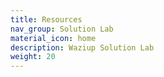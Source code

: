 ```yaml
---
title: Resources
nav_group: Solution Lab
material_icon: home
description: Waziup Solution Lab
weight: 20
---
```

